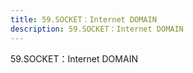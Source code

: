 ```yaml
---
title: 59.SOCKET：Internet DOMAIN
description: 59.SOCKET：Internet DOMAIN
---
```


59.SOCKET：Internet DOMAIN